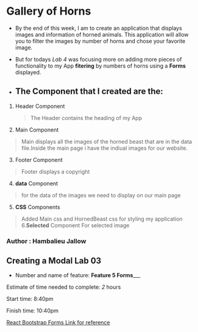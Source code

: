 # Gallery of Horns 

- By the end of this week, I  am to  create an application that displays images and information of horned animals. This application will allow you to filter the images by number of horns and chose your favorite image.

- But for todays *Lab 4* was focusing more on adding more pieces of functionality to my App  **fitering** by numbers of horns using a **Forms** displayed.

- ## The Component that I created are the:
1. Header Component
   > The Header contains the heading of my App
2. Main Component
  > Main displays all the images of the horned beast that are in the data file.Inside the main page i have the indiual images for our website.
3. Footer Component
  > Footer displays a copyright 
4. **data** Component
  >for the data of the images we need to display on our main page
5. **CSS** Components
 >Added Main css and HornedBeast css for styling my application
6.**Selected** Component
>For selected image 
   
### Author : Hambalieu Jallow 
 
 

## Creating a Modal Lab 03

- Number and name of feature: ____Feature 5 __________Forms_________________

Estimate of time needed to complete: _2_  hours

Start time: 8:40pm

Finish time: 10:40pm




[React Bootstrap Forms Link for reference](https://react-bootstrap.github.io/forms/overview/)
